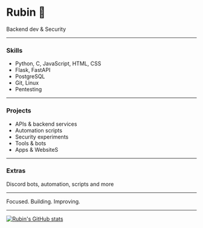# Rubin 👋

Backend dev & Security

---

### Skills
- Python, C, JavaScript, HTML, CSS  
- Flask, FastAPI  
- PostgreSQL  
- Git, Linux  
- Pentesting

---

### Projects
- APIs & backend services  
- Automation scripts  
- Security experiments  
- Tools & bots
- Apps & WebsiteS
---

### Extras
Discord bots, automation, scripts and more

---

Focused. Building. Improving.

---

[![Rubin's GitHub stats](https://github-readme-stats.vercel.app/api?username=rubinexe&show_icons=true&hide_border=true&theme=dark)](https://github.com/rubinexe)
